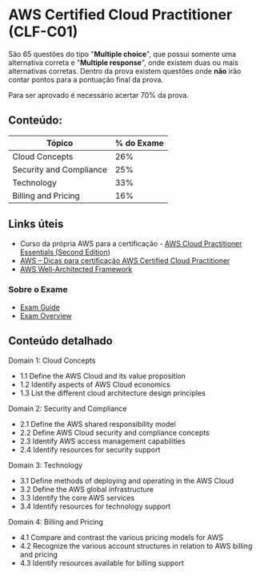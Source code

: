 # AWS Certified Cloud Practitioner (CLF-C01)

São 65 questões do tipo "**Multiple choice**", que possui somente uma alternativa correta e "**Multiple response**", onde existem duas ou mais alternativas corretas. Dentro da prova existem questões onde **não** irão contar pontos para a pontuação final da prova.

Para ser aprovado é necessário acertar 70% da prova.

## Conteúdo:

| Tópico | % do Exame |
|---|---|
| Cloud Concepts | 26% |
| Security and Compliance | 25% |
| Technology | 33% |
| Billing and Pricing | 16% |


## Links úteis

* Curso da própria AWS para a certificação - [AWS Cloud Practitioner Essentials (Second Edition)](https://www.aws.training/Details/eLearning?id=60697)
* [AWS – Dicas para certificação AWS Certified Cloud Practitioner](https://www.jlcp.com.br/aws-dicas-para-certificacao-aws-certified-cloud-practitioner/)
* [AWS Well-Architected Framework](https://d1.awsstatic.com/whitepapers/architecture/AWS_Well-Architected_Framework.pdf)

### Sobre o Exame

* [Exam Guide](https://d1.awsstatic.com/training-and-certification/docs-cloud-practitioner/AWS-Certified-Cloud-Practitioner_Exam-Guide.pdf)
* [Exam Overview](https://pages.awscloud.com/rs/112-TZM-766/images/202028_V3_AWS_T%26C_Get_Cerfified_CP_Exam_Overview.pdf?mkt_tok=eyJpIjoiWlRsak1tUTVNVGs0T0RndyIsInQiOiJoSTFldjNzT2dmMUJzTHhZYjdRcVF6VlhZRUVMSnBLcEpDazhNdlc2UWt0OUdwUDhrbkpXWU5YK0VhYVhKZUFIaGdEMFZ6M3RhZTlQb0lWMFM0ZnFPUT09In0%3D)


## Conteúdo detalhado

Domain 1: Cloud Concepts
* 1.1 Define the AWS Cloud and its value proposition
* 1.2 Identify aspects of AWS Cloud economics
* 1.3 List the different cloud architecture design principles

Domain 2: Security and Compliance
* 2.1 Define the AWS shared responsibility model
* 2.2 Define AWS Cloud security and compliance concepts
* 2.3 Identify AWS access management capabilities
* 2.4 Identify resources for security support

Domain 3: Technology
* 3.1 Define methods of deploying and operating in the AWS Cloud
* 3.2 Define the AWS global infrastructure
* 3.3 Identify the core AWS services
* 3.4 Identify resources for technology support

Domain 4: Billing and Pricing
* 4.1 Compare and contrast the various pricing models for AWS
* 4.2 Recognize the various account structures in relation to AWS billing and pricing
* 4.3 Identify resources available for billing support
